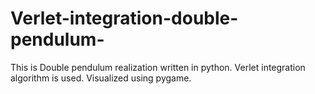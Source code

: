 # Verlet-integration-double-pendulum-
This is Double pendulum realization written in python. Verlet integration algorithm is used. Visualized using pygame.
